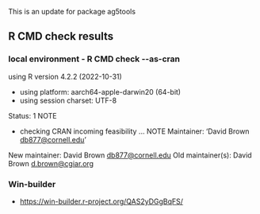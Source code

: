 This is an update for package ag5tools


## R CMD check results

### local environment - R CMD check --as-cran

using R version 4.2.2 (2022-10-31)
* using platform: aarch64-apple-darwin20 (64-bit)
* using session charset: UTF-8

Status: 1 NOTE

* checking CRAN incoming feasibility ... NOTE
Maintainer: ‘David Brown <db877@cornell.edu>’

New maintainer:
  David Brown <db877@cornell.edu>
Old maintainer(s):
  David Brown <d.brown@cgiar.org>
  
### Win-builder
* https://win-builder.r-project.org/QAS2yDGgBqFS/









